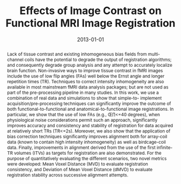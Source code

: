 ---
title: "Effects of Image Contrast on Functional MRI Image Registration"
date: 2013-01-01
authors_string: J. Gonzalez-Castillo, K. Duthie, Z. Saad, C. Chu, Peter Bandettini, W. Luh
authors:
   - J. Gonzalez-Castillo
   - K. Duthie
   - Z. Saad
   - C. Chu
   - Peter Bandettini
   - W. Luh
author_ids:
   - javier_gonzalez-castillo
   - kristen_duthie
   - ziad_saad
   - chia-yueh_chu
   - peter_bandettini
journal: 'NeuroImage'
volume: 67
issue: 
pages: 163-174
book_title: ''
publisher: ''
abstract: "<p>Lack of tissue contrast and existing inhomogeneous bias fields from multi-channel coils have the potential to degrade the output of registration algorithms; and consequently degrade group analysis and any attempt to accurately localize brain function. Non-invasive ways to improve tissue contrast in fMRI images include the use of low flip angles (FAs) well below the Ernst angle and longer repetition times (TR). Techniques to correct intensity inhomogeneity are also available in most mainstream fMRI data analysis packages; but are not used as part of the pre-processing pipeline in many studies. In this work, we use a combination of real data and simulations to show that simple-to- implement acquisition/pre-processing techniques can significantly improve the outcome of both functional-to-functional and anatomical-to-functional image registrations. In particular, we show that the use of low FAs (e.g., Œ∏<=40 degrees), when physiological noise considerations permit such an approach, significantly improves accuracy and consistency and stability of registration for data acquired at relatively short TRs (TR<=2s). Moreover, we also show that the application of bias correction techniques significantly improves alignment both for array-coil data (known to contain high intensity inhomogeneity) as well as birdcage-coil data. Finally, improvements in alignment derived from the use of the first infinite-TR volumes (ITVs) as targets for registration are also demonstrated. For the purpose of quantitatively evaluating the different scenarios, two novel metrics were developed: Mean Voxel Distance (MVD) to evaluate registration consistency, and Deviation of Mean Voxel Distance (dMVD) to evaluate registration stability across successive alignment attempts.</p>"
project_id: 
paper_url: 
doi: 10.1016/j.neuroimage.2012.10.076
data_loc: ''
code_loc: ''
file: '/assets/publications//assets/publications/'
file_name: '/assets/publications/'
type: journal_article
pub_str: ' (2013) NeuroImage 67: 163-174'
layout: publication 
---